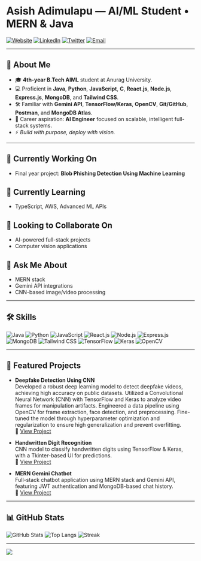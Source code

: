 # Asish Adimulapu — AI/ML Student • MERN & Java

[![Website](https://img.shields.io/badge/Portfolio-Visit-blue?style=for-the-badge)](https://portfolio-rho-eight-jpkh2bjua8.vercel.app/)
[![LinkedIn](https://img.shields.io/badge/LinkedIn-Connect-blue?style=for-the-badge)](https://www.linkedin.com/in/asishadimulapu/)
[![Twitter](https://img.shields.io/badge/X-Follow-blue?style=for-the-badge)](https://x.com/AsishPersonal)
[![Email](https://img.shields.io/badge/Email-Say%20Hi-blue?style=for-the-badge)](mailto:hiring@getsethire.com)

---

## 👋 About Me
- 🎓 **4th-year B.Tech AIML** student at Anurag University.  
- 💻 Proficient in **Java**, **Python**, **JavaScript**, **C**, **React.js**, **Node.js**, **Express.js**, **MongoDB**, and **Tailwind CSS**.  
- 🛠 Familiar with **Gemini API**, **TensorFlow/Keras**, **OpenCV**, **Git/GitHub**, **Postman**, and **MongoDB Atlas**.  
- 🚀 Career aspiration: **AI Engineer** focused on scalable, intelligent full-stack systems.  
- ⚡ *Build with purpose, deploy with vision.*  

---

## 🔭 Currently Working On
- Final year project: **Blob Phishing Detection Using Machine Learning**  

## 🌱 Currently Learning
- TypeScript, AWS, Advanced ML APIs  

## 🤝 Looking to Collaborate On
- AI-powered full-stack projects  
- Computer vision applications  

## 💬 Ask Me About
- MERN stack  
- Gemini API integrations  
- CNN-based image/video processing  

---

## 🛠 Skills
<div>
<img src="https://img.shields.io/badge/Java-000?style=for-the-badge" alt="Java" />
<img src="https://img.shields.io/badge/Python-000?style=for-the-badge" alt="Python" />
<img src="https://img.shields.io/badge/JavaScript-000?style=for-the-badge" alt="JavaScript" />
<img src="https://img.shields.io/badge/React.js-000?style=for-the-badge" alt="React.js" />
<img src="https://img.shields.io/badge/Node.js-000?style=for-the-badge" alt="Node.js" />
<img src="https://img.shields.io/badge/Express.js-000?style=for-the-badge" alt="Express.js" />
<img src="https://img.shields.io/badge/MongoDB-000?style=for-the-badge" alt="MongoDB" />
<img src="https://img.shields.io/badge/Tailwind_CSS-000?style=for-the-badge" alt="Tailwind CSS" />
<img src="https://img.shields.io/badge/TensorFlow-000?style=for-the-badge" alt="TensorFlow" />
<img src="https://img.shields.io/badge/Keras-000?style=for-the-badge" alt="Keras" />
<img src="https://img.shields.io/badge/OpenCV-000?style=for-the-badge" alt="OpenCV" />
</div>

---

## 🚀 Featured Projects

- **Deepfake Detection Using CNN**  
  Developed a robust deep learning model to detect deepfake videos, achieving high accuracy on public datasets. Utilized a Convolutional Neural Network (CNN) with TensorFlow and Keras to analyze video frames for manipulation artifacts. Engineered a data pipeline using OpenCV for frame extraction, face detection, and preprocessing. Fine-tuned the model through hyperparameter optimization and regularization to ensure high generalization and prevent overfitting.  
  🔗 [View Project](https://github.com/asishadimulapu/deepfake-detection)

- **Handwritten Digit Recognition**  
  CNN model to classify handwritten digits using TensorFlow & Keras, with a Tkinter-based UI for predictions.  
  🔗 [View Project](https://github.com/asishadimulapu/mnist-cnn)

- **MERN Gemini Chatbot**  
  Full-stack chatbot application using MERN stack and Gemini API, featuring JWT authentication and MongoDB-based chat history.  
  🔗 [View Project](https://github.com/asishadimulapu/mern-gemini-chatbot)

---

## 📊 GitHub Stats
![GitHub Stats](https://github-readme-stats.vercel.app/api?username=asishadimulapu&show_icons=true&theme=tokyonight)
![Top Langs](https://github-readme-stats.vercel.app/api/top-langs/?username=asishadimulapu&layout=compact&theme=tokyonight)
![Streak](https://streak-stats.demolab.com?user=asishadimulapu&theme=tokyonight)

---

![](https://komarev.com/ghpvc/?username=asishadimulapu&label=Profile+Views)
